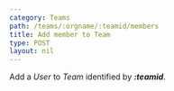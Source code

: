 ```yaml
---
category: Teams
path: /teams/:orgname/:teamid/members
title: Add member to Team
type: POST
layout: nil
---
```


Add a *User* to *Team* identified by ***:teamid***.